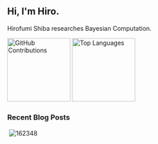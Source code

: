 ## Hi, I'm Hiro.

Hirofumi Shiba researches Bayesian Computation.

<!--
<p align="left">
  <a href="https://github.com/162348">
    <img src="https://komarev.com/ghpvc/?username=162348&label=Profile%20views&color=0e75b6&style=flat" alt="162348" />
  </a>
  <a href="https://scholar.google.com/citations?user=qLFVWB0AAAAJ&hl=ja">
    <img height="20" src="https://img.shields.io/badge/Google%20Scholar-Click%20Here-blue" alt="Google Scholar" />
  </a>
  <a href="https://twitter.com/ano2math5">
    <img height="20" src="https://img.shields.io/badge/X-Follow-000000?logo=x" alt="X (Twitter) Follow" />
  </a>
</p>
-->
<p align="left">
  <img src="https://github-profile-summary-cards.vercel.app/api/cards/profile-details?username=162348&layout=compact&theme=dracula" alt="GitHub Contributions" style="height: 145px;" />
  <img src="https://github-readme-stats.vercel.app/api/top-langs/?username=162348&layout=compact&card_width=350&theme=dracula" alt="Top Languages" style="height: 145px;" />
</p>

<p align="left">
<h3>Recent Blog Posts</h3>
<!-- BLOG-POST-LIST:START -->
<!-- BLOG-POST-LIST:END -->
</p>

<p align="right">
<p>&nbsp;<img align="center" src="https://github-readme-stats.vercel.app/api?username=162348&show_icons=true&locale=en" alt="162348" /></p>
</p>




<!--
**162348/162348** is a ✨ _special_ ✨ repository because its `README.md` (this file) appears on your GitHub profile.

Here are some ideas to get you started:

- 🔭 I’m currently working on ...
- 🌱 I’m currently learning ...
- 👯 I’m looking to collaborate on ...
- 🤔 I’m looking for help with ...
- 💬 Ask me about ...
- 📫 How to reach me: ...
- 😄 Pronouns: ...
- ⚡ Fun fact: ...
-->
